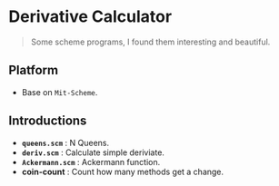 # Derivative Calculator
> Some scheme programs, I found them interesting and beautiful.

## Platform
* Base on `Mit-Scheme`.

## Introductions
* **`queens.scm`** : N Queens.
* **`deriv.scm`** : Calculate simple deriviate.
* **`Ackermann.scm`** : Ackermann function.
* **coin-count** : Count how many methods get a change.
